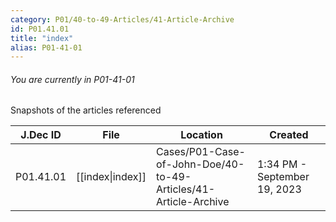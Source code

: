 ```yaml
---
category: P01/40-to-49-Articles/41-Article-Archive
id: P01.41.01
title: "index"
alias: P01-41-01
---
```

###### You are currently in P01-41-01

Snapshots of the articles referenced

| J.Dec ID  | File                                                                                | Location                                                        | Created                      |
| --------- | ----------------------------------------------------------------------------------- | --------------------------------------------------------------- | ---------------------------- |
| P01.41.01 | [[index\|index]] | Cases/P01-Case-of-John-Doe/40-to-49-Articles/41-Article-Archive | 1:34 PM - September 19, 2023 |

